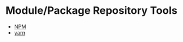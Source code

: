 # Module/Package Repository Tools

* [NPM](https://www.npmjs.com/)
* [yarn](https://yarnpkg.com/)





































 






